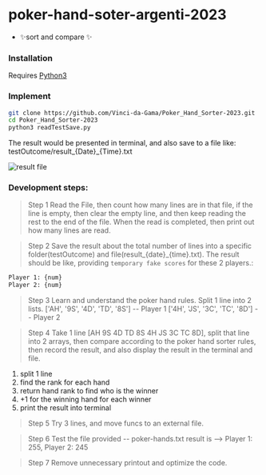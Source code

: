 # poker-hand-soter-argenti-2023

- ✨sort and compare ✨

### Installation

Requires [Python3](https://www.python.org/downloads/)

### Implement

```sh
git clone https://github.com/Vinci-da-Gama/Poker_Hand_Sorter-2023.git
cd Poker_Hand_Sorter-2023
python3 readTestSave.py
```

The result would be presented in terminal, and also save to a file like: testOutcome/result_{Date}_{Time}.txt

![result file](/Users/boamia/Desktop/result_file_phs.png)

### Development steps:

> Step 1
Read the File, then count how many lines are in that file, if the line is empty, then clear the empty line, and then keep reading the rest to the end of the file. When the read is completed, then print out how many lines are read.

> Step 2
Save the result about the total number of lines into a specific folder(testOutcome) and file(result_{date}_{time}.txt).
The result should be like, providing `temporary fake scores` for these 2 players.:
```sh
Player 1: {num}
Player 2: {num}
```

> Step 3
Learn and understand the poker hand rules. Split 1 line into 2 lists.
['AH', '9S', '4D', 'TD', '8S'] -- Player 1
['4H', 'JS', '3C', 'TC', '8D'] -- Player 2

> Step 4
Take 1 line [AH 9S 4D TD 8S 4H JS 3C TC 8D], split that line into 2 arrays, then compare according to the poker hand sorter rules, then record the result, and also display the result in the terminal and file.

1. split 1 line
2. find the rank for each hand
3. return hand rank to find who is the winner
4. +1 for the winning hand for each winner
5. print the result into terminal

> Step 5
Try 3 lines, and move funcs to an external file.

> Step 6
Test the file provided -- poker-hands.txt
result is --> Player 1: 255, Player 2: 245

> Step 7
Remove unnecessary printout and optimize the code.
